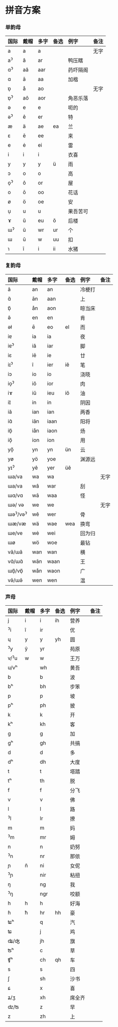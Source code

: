 # 拼音方案


### 单韵母

| 国际 | 戴帽 | 多字 | 备选 | 例字 | 备注 |
|:--------|:--------|:--------|:-------|:--------|:--------|
| a | a | a | | | 无字 |
| aˀ | â | ar | | 鸭压瞎 |
| ɑˀ | aâ | aar | | 药吓隔阁 |
| ɑ | ā | aa | | 加楷 |
| ɒ̜ | å | ao | | | 无字 |
| ɒ̜ˀ | aô | aor | | 角恶乐落 |
| ə | e | e | | 呃的 |
| əˀ | ê | er | | 特 |
| æ | ä | ae | ea | 兰 |
| ɛ | ē | ee | | 来 |
| e | ė | ei | | 雷 |
| i | i | i | | 衣喜 |
| y | y | y | ü | 雨 |
| ɔ | o | o | | 高 |
| o̜ˀ | ô | or | | 屋 |
| o | ō | oo | | 花话 |
| ø | ö | oe | | 安 |
| u̜ | u | u | | 果吾苦可 |
| ɤ | ŭ | eu | ŏ | 后楼 |
| ɯˀ | û | wr | ur | 个 |
| ɯ | ū | w | uu | 扣 |
| ɿ | ī | i | ii | 水猪 |



### 复韵母

| 国际 | 戴帽 | 多字 | 备选 | 例字 | 备注 |
|:--------|:--------|:--------|:-------|:--------|:--------|
| ã | an | an |  | 冷梗打 |
| ɑ̃ | ān | aan |  | 上 |
| ɒ̜̃ | ån | aon |  | 晾当床 |
| ə̃ | en | en | | 肯 |
| əɫ | ȇ | eo | el | 而 |
| iɐ | ia | ia | | 夜 |
| iɐˀ | iâ | iar | | 脚 |
| iɛ | iē | ie |  | 廿 |
| iɪˀ | î | ier | iê | 笔 |
| iɔ | io | io | | 浇晓 |
| io̜ˀ | iô | ior | | 肉 |
| iɤ | iŭ | ieu | iŏ | 油 |
| iɪ̃ | in | in | | 阴因 |
| iã | ian | ian | | 两香 |
| iɑ̃ | iān | iaan | | 阳将 |
| iɒ̜̃ | iån | iaon | | 炀 |
| iõ̜ | ion | ion | | 用 |
| yõ̜ | yn | yn | ün | 云 |
| yø | yö | yoe | | 渊源远 |
| yɪˀ | yê | yer | üê |
| ɯa/va | wa | wa | | | 无字 |
| ɯa/va | wâ | war | | 刮 |
| ɯɑ/vɑ | wā | waa | | 怪 |
| ɯə/ və | we | we | | | 无字 |
| ɯəˀ/vəˀ | wê | wer | | 骨 |
| ɯæ/væ | wä | wae | wea | 换弯 |
| ɯe/ve | wė | wei | | 回为归 |
| ɯø | wö | woe | | 最钻 |
| vã/ɯã | wan | wan | | 横 |
| vɑ̃/ɯɑ̃ | wān | waan | | 王 |
| ɯɒ̜̃/vɒ̜̃ | wån | waon | | 广 |
| və̃/ɯə̃ | wen | wen | | 温 |



### 声母

| 国际 | 戴帽 | 多字 | 备选 | 例字 | 备注 |
|:--------|:--------|:--------|:-------|:--------|:--------|
| j | i | i | ih | 营养 |
| ˀi | î | ir | | 优 |
| ɥ | y | y | yh | 圆 |
| ˀy | ŷ | yr | | 苑原 |
| v/ˀu | w | w | | 王万 |
| u/vʰ |  | wh | | 黄吾 |
| b |  | b | | 波 |
| bʰ |  | bh | | 步笨 |
| p |  | p | | 坡 |
| pʰ |  | ph | | 披 |
| k |  | k | | 开 |
| kʰ |  | kh | | 客 |
| g |  | g | | 加 |
| gʰ |  | gh | | 共搞 |
| d |  | d | | 多 |
| dʰ|  | dh | | 大度 |
| t |  | t | | 塔踏 |
| tʰ |  | th | | 脱 |
| f |  | f |  | 分飞 |
| v |  | v | | 佛 |
| l |  | l | | 路 |
| ˀl |  | lr | | 撩 |
| m |  | m | | 妈 |
| ˀm |  | mr | | 姆 |
| n |  | n | | 奶努 |
| ˀn |  | nr | | 那侬 |
| ɲ | ñ | ni | | 女伲 |
| ˀɲ |  | nir | | 粘扭 |
| ŋ | | ng | | 我 |
| ˀŋ |  | ngr |  | 咬额 |
| h | h | h | | 好海 |
| ɦ | ħ | hr | hh | 豪 |
| ʨʰ |  | q | | 汽 |
| ʨ |  | j | | 鸡 |
| ʥ/ʤ |  | jh | | 旗 |
| ʦʰ |  | c | | 草 |
| ʧʰ |  | ch | qh | 车 |
| s |  | s | | 四 |
| ʃ |  | sh | | 沙书 |
| ɕ |  | x | | 喜 |
| ʑ/ʒ |  | xh | | 席全齐 |
| ʣ/ʦ |  | z | | 早 |
| z |  | zh | | 上 |
